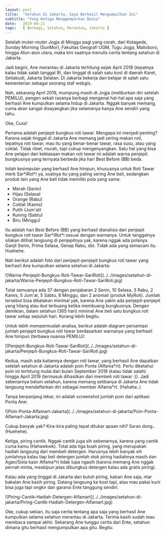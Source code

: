 ```yaml
---
layout: post
title:  "Setahun di Jakarta, Saya Berhasil Mengumpulkan Ini"
subtitle: "Yang Ketiga Menggemparkan Dunia"
date:   2019-04-21
tags:   [ Berbagi, Setahun, Merantau, Jakarta ]
---
```

<p class="intro"><span class="dropcap">S</span>etelah muter-muter Jogja di Minggu pagi yang cerah, dari Kotagede, Sunday Morning (SunMor), Fakultas Geografi UGM, Tugu Jogja, Malioboro, hingga Alun-alun utara, maka kini saatnya menulis cerita tentang setahun di Jakarta.
</p>
<p>
Jadi begini, Ane merantau di Jakarta terhitung sejak April 2018 (tepatnya kalau tidak salah tanggal 9), dan tinggal di salah satu kost di daerah Karet, Setiabudi, Jakarta Selatan. Di Jakarta bekerja dan belajar di salah satu kementerian sebagai seorang staf webgis.
</p>
<p>
Nah, sekarang April 2019, mumpung masih di Jogja (meliburkan diri setelah PEMILU), pengen sekali rasanya berbagi mengenai hal-hal apa saja yang berhasil Ane kumpulkan selama hidup di Jakarta. Nggak banyak memang, cuma akan sangat disayangkan jika selamanya hanya Ane sendiri yang tahu.
</p>
<p>
Oke, Cuss!
</p>
<p>
Pertama adalah penjepit bungkus roti tawar. Mengapa ini menjadi penting? Karena sejak tinggal di Jakarta Ane memang jadi sering makan roti, tepatnya roti tawar, mau itu yang benar-benar tawar, rasa susu, atau yang coklat. Tidak ribet, murah, tapi cukup mengenyangkan. Satu hal yang bisa Ane pelajari dari kebiasaan makan roti tawar ini adalah warna penjepit bungkusnya yang ternyata berbeda jika hari Best Before (BB) beda.
</p>
<p>
Inilah kesimpulan yang berhasil Ane himpun, khususnya untuk Roti Tawar merk Sar*iRot*i ya, soalnya itu yang paling sering Ane beli, sedangkan produk lain yang Ane beli tidak memiliki pola yang sama:
</p>
<ul>
<li>Merah (Senin)</li>
<li>Hijau (Selasa)</li>
<li>Orange (Rabu)</li>
<li>Coklat (Kamis)</li>
<li>Putih (Jum'at)</li>
<li>Kuning (Sabtu)</li>
<li>Biru (Minggu)</li>
</ul>
<p>
Itu adalah hari Best Before (BB) yang berhasil dianalisis dari penjepit bungkus roti tawar Sar*iRot*i sesuai dengan warnanya. Untuk tanggalnya silakan dilihat langsung di penjepitnya yak, karena nggak ada polanya. Ganjil Senin, Prima Selasa, Genap Rabu, dst. Tidak ada yang semacam itu. Huehehe.
</p>
<p>
Nah berikut adalah foto dari penjepit-penjepit bungkus roti tawar yang berhasil Ane kumpulkan selama setahun di Jakarta:
</p>
![Warna-Penjepit-Bungkus-Roti-Tawar-SariRoti](../../images/setahun-di-jakarta/Warna-Penjepit-Bungkus-Roti-Tawar-SariRoti.jpg)
<p>
Total semuanya ada 37 dengan penjabaran 2 Senin, 10 Selasa, 3 Rabu, 2 Kamis, 5 Jum'at, 5 Sabtu, 8 Minggu, dan 2 anomali (produk MyRoti). Jumlah tersebut bisa dikatakan minimal yak, karena Ane yakin ada penjepit-penjepit yang hilang atau ikut terbuang ketika membuang bungkusnya. Dengan demikian, dalam setahun (365 hari) minimal Ane beli satu bungkus roti tawar setiap sepuluh hari. Kurang lebih begitu.
</p>
<p>
Untuk lebih mempermudah analisa, berikut adalah diagram persentasi jumlah penjepit bungkus roti tawar berdasarkan warnanya yang berhasil Ane himpun (terbawa nuansa PEMILU):
</p>
![Penjepit-Bungkus-Roti-Tawar-SariRoti](../../images/setahun-di-jakarta/Penjepit-Bungkus-Roti-Tawar-SariRoti.jpg)
<p>
Kedua, masih ada kaitannya dengan roti tawar, yang berhasil Ane dapatkan setelah setahun di Jakarta adalah poin Ponta (Alfama*rt). Perlu diketahui poin ini terhitung mulai dari bulan September 2018 (kalau tidak salah) hingga April 2019 (termasuk dihasilkan dari membeli roti tawar :)). Jadi sebenarnya belum setahun, karena memang setibanya di Jakarta Ane tidak langsung mendaftarkan diri sebagai member Alfama*rt. (Hahaha..)
</p>
<p>
Tanpa berpanjang lebar, ini adalah screenshot jumlah poin dari aplikasi Ponta Ane:
</p>
![Poin-Ponta-Alfamart-Jakarta](../../images/setahun-di-jakarta/Poin-Ponta-Alfamart-Jakarta.jpg)
<p>
Cukup banyak yak? Kira-kira paling tepat ditukar apaan nih? Saran dong.. (Huehehe).
</p>
<p>
Ketiga, piring cantik. Nggak cantik juga sih sebenarnya, karena yang cantik cuma kamu (Hahawkwk). Total ada tiga buah piring, yang merupakan hadiah langsung dari membeli detergen. Harusnya lebih banyak sih jumlahnya kalau tiap beli detergen jumlah stok piring hadiahnya masih dan Agan/Sista kasir Alfama*rt tidak lupa ngasih (karena memang Ane nggak pernah minta, meskipun jelas dibungkus detergen kalau ada gratis piring).
</p>
<p>
Kalau ada yang tinggal di Jakarta dan butuh piring, kabari Ane saja, ntar bakalan Ane kasih piring. Datang langsung ke kost tapi, atau mau pakai kurir bisa juga tapi ongkir dan garansi Ente tanggung sendiri.
</p>
![Piring-Cantik-Hadiah-Detergen-Alfamart](../../images/setahun-di-jakarta/Piring-Cantik-Hadiah-Detergen-Alfamart.jpg)
<p>
Oke, cukup sekian, itu saja cerita tentang apa saja yang berhasil Ane kumpulkan selama setahun merantau di Jakarta. Terima kasih sudah mau membaca sampai akhir. Sekarang Ane tunggu cerita dari Ente, setahun dimana gitu berhasil mengumpulkan apa gitu. Begitu.
</p>
